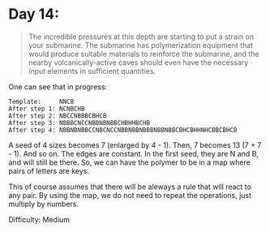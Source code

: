 # Day 14: 

> The incredible pressures at this depth are starting to put a strain on your submarine. 
> The submarine has polymerization equipment that would produce suitable materials to 
> reinforce the submarine, and the nearby volcanically-active caves should even have 
> the necessary input elements in sufficient quantities.

One can see that in progress: 

    Template:     NNCB
    After step 1: NCNBCHB
    After step 2: NBCCNBBBCBHCB
    After step 3: NBBBCNCCNBBNBNBBCHBHHBCHB
    After step 4: NBBNBNBBCCNBCNCCNBBNBBNBBBNBBNBBCBHCBHHNHCBBCBHCB

A seed of 4 sizes becomes 7 (enlarged by 4 - 1). Then, 7 becomes 13 (7 + 7 - 1). And so on.
The edges are constant. In the first seed, they are N and B, and will still be there.
So, we can have the polymer to be in a map where pairs of letters are keys. 

This of course assumes that there will be aleways a rule that will react to any pair. 
By using the map, we do not need to repeat the operations, just multiply by numbers.

Difficulty: Medium